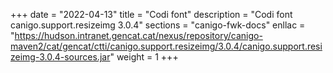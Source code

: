 +++
date        = "2022-04-13"
title       = "Codi font"
description = "Codi font canigo.support.resizeimg 3.0.4"
sections    = "canigo-fwk-docs"
enllac		= "https://hudson.intranet.gencat.cat/nexus/repository/canigo-maven2/cat/gencat/ctti/canigo.support.resizeimg/3.0.4/canigo.support.resizeimg-3.0.4-sources.jar"
weight		= 1
+++
